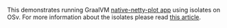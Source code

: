 This demonstrates running GraalVM [native-netty-plot app](https://github.com/graalvm/graalvm-demos/tree/master/native-netty-plot) using isolates on OSv. For more information about the isolates please read
[this article](https://medium.com/graalvm/isolates-and-compressed-references-more-flexible-and-efficient-memory-management-for-graalvm-a044cc50b67e).
